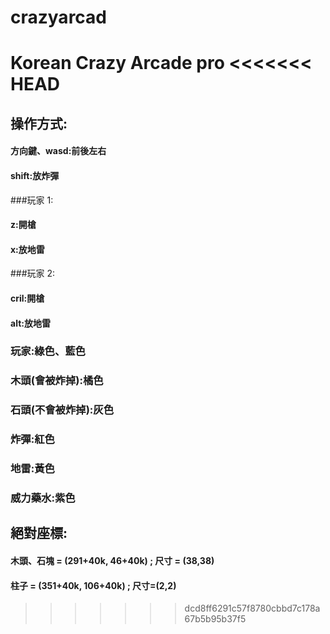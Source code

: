 # crazyarcad

Korean Crazy Arcade pro
<<<<<<< HEAD
=======

## 操作方式:

#### 方向鍵、wasd:前後左右

#### shift:放炸彈

###玩家 1:

#### z:開槍

#### x:放地雷

###玩家 2:

#### cril:開槍

#### alt:放地雷

### 玩家:綠色、藍色

### 木頭(會被炸掉):橘色

### 石頭(不會被炸掉):灰色

### 炸彈:紅色

### 地雷:黃色

### 威力藥水:紫色

## 絕對座標:

#### 木頭、石塊 = (291+40k, 46+40k) ; 尺寸 = (38,38)

#### 柱子 = (351+40k, 106+40k) ; 尺寸=(2,2)

> > > > > > > dcd8ff6291c57f8780cbbd7c178a67b5b95b37f5
